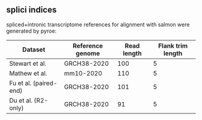 ## splici indices

spliced+intronic transcriptome references for alignment with salmon were generated by pyroe:

| Dataset    | Reference genome | Read length | Flank trim length |
| ---------- | ---------------- | ----------- | ----------------- |
| Stewart et al. | GRCH38-2020 | 100 | 5 |
| Mathew et al. | mm10-2020 | 110 | 5 |
| Fu et al. (paired-end)| GRCH38-2020 | 101 | 5 |
| Du et al. (R2-only) | GRCH38-2020 | 91 | 5 |